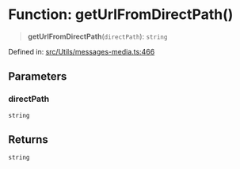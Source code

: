# Function: getUrlFromDirectPath()

> **getUrlFromDirectPath**(`directPath`): `string`

Defined in: [src/Utils/messages-media.ts:466](https://github.com/Fokusdotid/Baileys/blob/982cc5b3c62bfc7b56d2f8f8427b6c1a2dda856f/src/Utils/messages-media.ts#L466)

## Parameters

### directPath

`string`

## Returns

`string`
